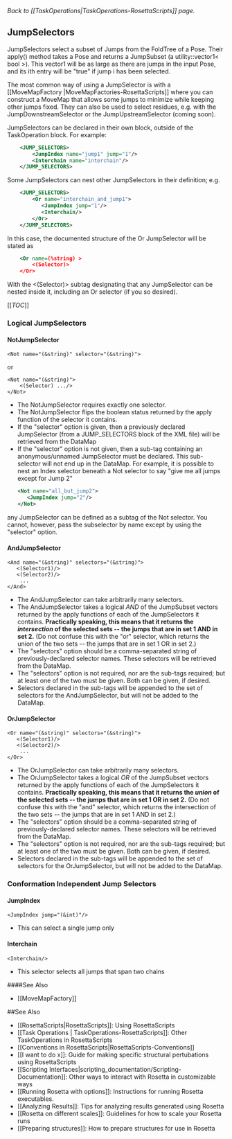 <!-- --- title: JumpSelectors -->

*Back to [[TaskOperations|TaskOperations-RosettaScripts]] page.*

JumpSelectors
----------------

JumpSelectors select a subset of Jumps from the FoldTree of a Pose. Their apply() method takes a Pose and returns a JumpSubset (a utility::vector1\< bool \>). This vector1 will be as large as there are jumps in the input Pose, and its ith entry will be "true" if jump i has been selected. 

The most common way of using a JumpSelector is with a [[MoveMapFactory |MoveMapFactories-RosettaScripts]] where you can construct a MoveMap that allows some jumps to minimize while keeping other jumps fixed. They can also be used to select residues, e.g. with the JumpDownstreamSelector or the JumpUpstreamSelector (coming soon).

JumpSelectors can be declared in their own block, outside of the TaskOperation block. For example:
```xml
    <JUMP_SELECTORS>
        <JumpIndex name="jump1" jump="1"/>
        <Interchain name="interchain"/>
    </JUMP_SELECTORS>
```
Some JumpSelectors can nest other JumpSelectors in their definition; e.g.
```xml
    <JUMP_SELECTORS>
        <Or name="interchain_and_jump1">
           <JumpIndex jump="1"/>
           <Interchain/>
        </Or>
    </JUMP_SELECTORS>
```
In this case, the documented structure of the Or JumpSelector will be stated as
```xml
    <Or name=(%string) >
        <(Selector)>
    </Or>
```
With the <(Selector)> subtag designating that any JumpSelector can be nested inside it,
including an Or selector (if you so desired).


[[_TOC_]]

### Logical JumpSelectors

#### NotJumpSelector

    <Not name="(&string)" selector="(&string)">

or

    <Not name="(&string)">
        <(Selector) .../>
    </Not>

-   The NotJumpSelector requires exactly one selector.
-   The NotJumpSelector flips the boolean status returned by the apply function of the selector it contains.
-   If the "selector" option is given, then a previously declared JumpSelector (from a JUMP\_SELECTORS block of the XML file) will be retrieved from the DataMap
-   If the "selector" option is not given, then a sub-tag containing an anonymous/unnamed JumpSelector must be declared. This sub-selector will not end up in the DataMap.  For example, it is possible to nest an Index selector beneath a Not selector to say "give me all jumps except for Jump 2"
    ```xml
    <Not name="all_but_jump2">
       <JumpIndex jump="2"/>
    </Not>
    ```
any JumpSelector can be defined as a subtag of the Not selector.  You cannot, however, pass the subselector by name except by using the "selector" option.

#### AndJumpSelector

    <And name="(&string)" selectors="(&string)">
       <(Selector1)/>
       <(Selector2)/>
        ...
    </And>

-   The AndJumpSelector can take arbitrarily many selectors.
-   The AndJumpSelector takes a logical *AND* of the JumpSubset vectors returned by the apply functions of each of the JumpSelectors it contains.  <b>Practically speaking, this means that it returns the <i>intersection</i> of the selected sets -- the jumps that are in set 1 AND in set 2.</b>  (Do not confuse this with the "or" selector, which returns the union of the two sets -- the jumps that are in set 1 OR in set 2.)
-   The "selectors" option should be a comma-separated string of previously-declared selector names. These selectors will be retrieved from the DataMap.
-   The "selectors" option is not required, nor are the sub-tags required; but at least one of the two must be given. Both can be given, if desired.
-   Selectors declared in the sub-tags will be appended to the set of selectors for the AndJumpSelector, but will not be added to the DataMap.

#### OrJumpSelector

    <Or name="(&string)" selectors="(&string)">
       <(Selector1)/>
       <(Selector2)/>
        ...
    </Or>

-   The OrJumpSelector can take arbitrarily many selectors.
-   The OrJumpSelector takes a logical *OR* of the JumpSubset vectors returned by the apply functions of each of the JumpSelectors it contains.  <b>Practically speaking, this means that it returns the <i>union</i> of the selected sets -- the jumps that are in set 1 OR in set 2.</b>  (Do not confuse this with the "and" selector, which returns the intersection of the two sets -- the jumps that are in set 1 AND in set 2.)
-   The "selectors" option should be a comma-separated string of previously-declared selector names. These selectors will be retrieved from the DataMap.
-   The "selectors" option is not required, nor are the sub-tags required; but at least one of the two must be given. Both can be given, if desired.
-   Selectors declared in the sub-tags will be appended to the set of selectors for the OrJumpSelector, but will not be added to the DataMap.

### Conformation Independent Jump Selectors

#### JumpIndex

    <JumpIndex jump="(&int)"/>

-   This can select a single jump only

#### Interchain

    <Interchain/>

-   This selector selects all jumps that span two chains


####See Also

* [[MoveMapFactory]]

##See Also

* [[RosettaScripts|RosettaScripts]]: Using RosettaScripts
* [[Task Operations | TaskOperations-RosettaScripts]]: Other TaskOperations in RosettaScripts
* [[Conventions in RosettaScripts|RosettaScripts-Conventions]]
* [[I want to do x]]: Guide for making specific structural pertubations using RosettaScripts
* [[Scripting Interfaces|scripting_documentation/Scripting-Documentation]]: Other ways to interact with Rosetta in customizable ways
* [[Running Rosetta with options]]: Instructions for running Rosetta executables.
* [[Analyzing Results]]: Tips for analyzing results generated using Rosetta
* [[Rosetta on different scales]]: Guidelines for how to scale your Rosetta runs
* [[Preparing structures]]: How to prepare structures for use in Rosetta